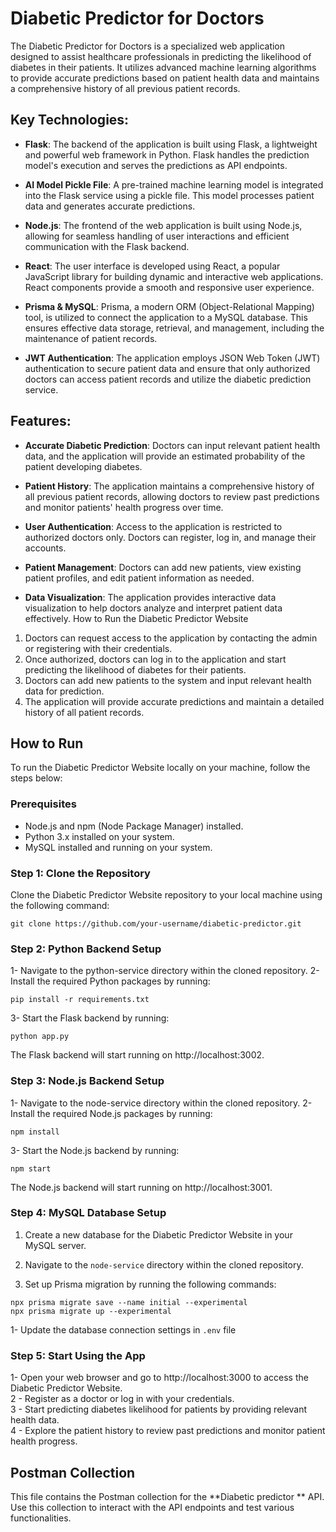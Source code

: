 # Diabetic Predictor for Doctors


The Diabetic Predictor for Doctors is a specialized web application designed to assist healthcare professionals in predicting the likelihood of diabetes in their patients. It utilizes advanced machine learning algorithms to provide accurate predictions based on patient health data and maintains a comprehensive history of all previous patient records.

## Key Technologies:
- **Flask**: The backend of the application is built using Flask, a lightweight and powerful web framework in Python. Flask handles the prediction model's execution and serves the predictions as API endpoints.

- **AI Model Pickle File**: A pre-trained machine learning model is integrated into the Flask service using a pickle file. This model processes patient data and generates accurate predictions.

- **Node.js**: The frontend of the web application is built using Node.js, allowing for seamless handling of user interactions and efficient communication with the Flask backend.

- **React**: The user interface is developed using React, a popular JavaScript library for building dynamic and interactive web applications. React components provide a smooth and responsive user experience.

- **Prisma & MySQL**: Prisma, a modern ORM (Object-Relational Mapping) tool, is utilized to connect the application to a MySQL database. This ensures effective data storage, retrieval, and management, including the maintenance of patient records.

- **JWT Authentication**: The application employs JSON Web Token (JWT) authentication to secure patient data and ensure that only authorized doctors can access patient records and utilize the diabetic prediction service.

## Features:
- **Accurate Diabetic Prediction**: Doctors can input relevant patient health data, and the application will provide an estimated probability of the patient developing diabetes.

- **Patient History**: The application maintains a comprehensive history of all previous patient records, allowing doctors to review past predictions and monitor patients' health progress over time.

- **User Authentication**: Access to the application is restricted to authorized doctors only. Doctors can register, log in, and manage their accounts.

- **Patient Management**: Doctors can add new patients, view existing patient profiles, and edit patient information as needed.

- **Data Visualization**: The application provides interactive data visualization to help doctors analyze and interpret patient data effectively.
How to Run the Diabetic Predictor Website

1. Doctors can request access to the application by contacting the admin or registering with their credentials.
2. Once authorized, doctors can log in to the application and start predicting the likelihood of diabetes for their patients.
3. Doctors can add new patients to the system and input relevant health data for prediction.
4. The application will provide accurate predictions and maintain a detailed history of all patient records.

## How to Run

To run the Diabetic Predictor Website locally on your machine, follow the steps below:

### Prerequisites

- Node.js and npm (Node Package Manager) installed.
- Python 3.x installed on your system.
- MySQL installed and running on your system.

### Step 1: Clone the Repository

Clone the Diabetic Predictor Website repository to your local machine using the following command:

```
git clone https://github.com/your-username/diabetic-predictor.git
```

### Step 2: Python Backend Setup
1- Navigate to the python-service directory within the cloned repository.
2- Install the required Python packages by running:
```
pip install -r requirements.txt
```
3- Start the Flask backend by running:
```
python app.py
 ```
The Flask backend will start running on http://localhost:3002.

### Step 3: Node.js Backend Setup
1- Navigate to the node-service directory within the cloned repository.
2- Install the required Node.js packages by running:
```
npm install
```
3- Start the Node.js backend by running:
```
npm start
 ```
The Node.js backend will start running on http://localhost:3001.

### Step 4: MySQL Database Setup

1. Create a new database for the Diabetic Predictor Website in your MySQL server.

2. Navigate to the `node-service` directory within the cloned repository.

3. Set up Prisma migration by running the following commands:

```
npx prisma migrate save --name initial --experimental
npx prisma migrate up --experimental

``` 
1- Update the database connection settings in `.env` file  

### Step 5: Start Using the App

1- Open your web browser and go to http://localhost:3000 to access the Diabetic Predictor Website.<br/>
2 - Register as a doctor or log in with your credentials. <br/>
3 - Start predicting diabetes likelihood for patients by providing relevant health data. <br/>
4 - Explore the patient history to review past predictions and monitor patient health progress.<br/>

## Postman Collection

This file contains the Postman collection for the **Diabetic predictor ** API. Use this collection to interact with the API endpoints and test various functionalities.
